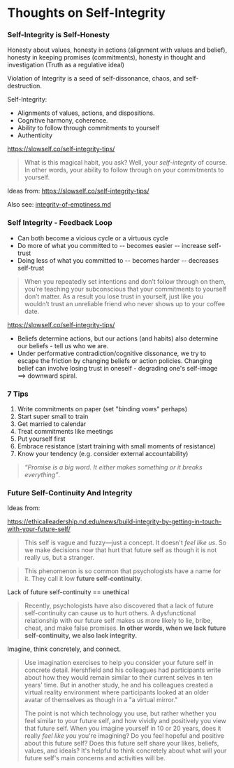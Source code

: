 # Thoughts on Self-Integrity

### Self-Integrity is Self-Honesty

Honesty about values, honesty in actions (alignment with values and belief), honesty in keeping promises (commitments), honesty in thought and investigation (Truth as a regulative ideal)

Violation of Integrity is a seed of self-dissonance, chaos, and self-destruction.

Self-Integrity:

* Alignments of values, actions, and dispositions.
* Cognitive harmony, coherence.
* Ability to follow through commitments to yourself
* Authenticity

https://slowself.co/self-integrity-tips/

> What is this magical habit, you ask? Well, your _self-integrity_ of course. In other words, your ability to follow through on your commitments to yourself.

Ideas from: https://slowself.co/self-integrity-tips/

Also see: [integrity-of-emptiness.md](../../philosophy/non-western/indian/buddhism/early-buddhism/thanissaro-bhikkhu/integrity-of-emptiness.md "mention")

### Self Integrity - Feedback Loop

* Can both become a vicious cycle or a virtuous cycle
* Do more of what you committed to -- becomes easier -- increase self-trust
* Doing less of what you committed to -- becomes harder -- decreases self-trust

> When you repeatedly set intentions and don’t follow through on them, you’re teaching your subconscious that your commitments to yourself don’t matter. As a result you lose trust in yourself, just like you wouldn’t trust an unreliable friend who never shows up to your coffee date.

https://slowself.co/self-integrity-tips/

* Beliefs determine actions, but our actions (and habits) also determine our beliefs - tell us who we are.
* Under performative contradiction/cognitive dissonance, we try to escape the friction by changing beliefs or action policies. Changing belief can involve losing trust in oneself - degrading one's self-image ==> downward spiral.

### 7 Tips

1. Write commitments on paper (set "binding vows" perhaps)
2. Start super small to train
3. Get married to calendar
4. Treat commitments like meetings
5. Put yourself first
6. Embrace resistance (start training with small moments of resistance)
7. Know your tendency (e.g. consider external accountability)

> _“Promise is a big word. It either makes something or it breaks everything”_.

### Future Self-Continuity And Integrity

Ideas from:&#x20;

https://ethicalleadership.nd.edu/news/build-integrity-by-getting-in-touch-with-your-future-self/

> This self is vague and fuzzy—just a concept. It doesn't _feel like us_. So we make decisions now that hurt that future self as though it is not really us, but a stranger.

> This phenomenon is so common that psychologists have a name for it. They call it low **future self-continuity**.

Lack of future self-continuity == unethical

> Recently, psychologists have also discovered that a lack of future self-continuity can cause us to hurt others. A dysfunctional relationship with our future self makes us more likely to lie, bribe, cheat, and make false promises. **In other words, when we lack future self-continuity, we also lack integrity.**

Imagine, think concretely, and connect.

> Use imagination exercises to help you consider your future self in concrete detail. Hershfield and his colleagues had participants write about how they would remain similar to their current selves in ten years' time. But in another study, he and his colleagues created a virtual reality environment where participants looked at an older avatar of themselves as though in a "a virtual mirror."
>
> The point is not which technology you use, but rather whether you feel similar to your future self, and how vividly and positively you view that future self. When you imagine yourself in 10 or 20 years, does it really _feel like you_ you're imagining? Do you feel hopeful and positive about this future self? Does this future self share your likes, beliefs, values, and ideals? It's helpful to think concretely about what will your future self's main concerns and activities will be.
